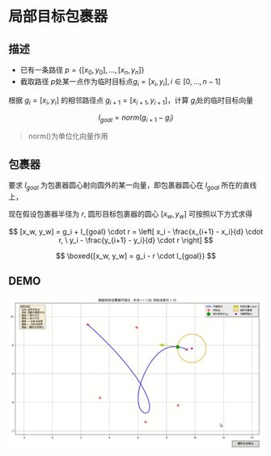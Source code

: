 # 局部目标包裹器

## 描述

- 已有一条路径 $p=\{[x_0,y_0],...,[x_n,y_n]\}$
- 截取路径 $p$处某一点作为临时目标点$g_{i}=[x_i,y_i], i\in[0,...,n-1]$

根据 $g_{i}=[x_i,y_i]$ 的相邻路径点 $g_{i+1}=[x_{i+1},y_{i+1}]$，计算 $g_i$处的临时目标向量

$$
l_{goal}=norm(g_{i+1}-g_i)
$$

> norm()为单位化向量作用

## 包裹器

要求 $l_{goal}$ 为包裹器圆心射向圆外的某一向量，即包裹器圆心在 $l_{goal}$ 所在的直线上，

现在假设包裹器半径为 $r$, 圆形目标包裹器的圆心 $[x_w,y_w]$ 可按照以下方式求得

$$
   [x_w, y_w] = g_i + l_{goal} \cdot r = \left[ x_i - \frac{x_{i+1} - x_i}{d} \cdot r, \ y_i - \frac{y_{i+1} - y_i}{d} \cdot r \right]
$$

$$
   \boxed{[x_w, y_w] = g_i - r \cdot l_{goal}}
$$

## DEMO

![](picture/wraper.gif)